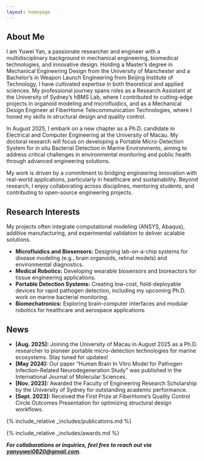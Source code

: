 ```yaml
---
layout: homepage
---
```


## About Me

I am Yuwei Yan, a passionate researcher and engineer with a multidisciplinary background in mechanical engineering, biomedical technologies, and innovative design. Holding a Master’s degree in Mechanical Engineering Design from the University of Manchester and a Bachelor’s in Weapon Launch Engineering from Beijing Institute of Technology, I have cultivated expertise in both theoretical and applied sciences. My professional journey spans roles as a Research Assistant at the University of Sydney’s hBMS Lab, where I contributed to cutting-edge projects in organoid modeling and microfluidics, and as a Mechanical Design Engineer at FiberHome Telecommunication Technologies, where I honed my skills in structural design and quality control.

In August 2025, I embark on a new chapter as a Ph.D. candidate in Electrical and Computer Engineering at the University of Macau. My doctoral research will focus on developing a Portable Micro-Detection System for in situ Bacterial Detection in Marine Environments, aiming to address critical challenges in environmental monitoring and public health through advanced engineering solutions.

My work is driven by a commitment to bridging engineering innovation with real-world applications, particularly in healthcare and sustainability. Beyond research, I enjoy collaborating across disciplines, mentoring students, and contributing to open-source engineering projects.

## Research Interests

My projects often integrate computational modeling (ANSYS, Abaqus), additive manufacturing, and experimental validation to deliver scalable solutions.

- **Microfluidics and Biosensors:** Designing lab-on-a-chip systems for disease modeling (e.g., brain organoids, retinal models) and environmental diagnostics.
- **Medical Robotics:** Developing wearable biosensors and bioreactors for tissue engineering applications.
- **Portable Detection Systems:** Creating low-cost, field-deployable devices for rapid pathogen detection, including my upcoming Ph.D. work on marine bacterial monitoring.
- **Biomechatronics:** Exploring brain-computer interfaces and modular robotics for healthcare and aerospace applications.

## News

- **[Aug. 2025]:** Joining the University of Macau in August 2025 as a Ph.D. researcher to pioneer portable micro-detection technologies for marine ecosystems. Stay tuned for updates!
-  **[May 2024]:** Our paper “Human Brain In Vitro Model for Pathogen Infection-Related Neurodegeneration Study” was published in the International Journal of Molecular Sciences.
- **[Nov. 2023]:** Awarded the Faculty of Engineering Research Scholarship by the University of Sydney for outstanding academic performance.
- **[Sept. 2023]:** Received the First Prize at FiberHome’s Quality Control Circle Outcomes Presentation for optimizing structural design workflows.

{% include_relative _includes/publications.md %}

{% include_relative _includes/awards.md %}

***For collaborations or inquiries, feel free to reach out via yanyuwei0820@gmail.com.***
